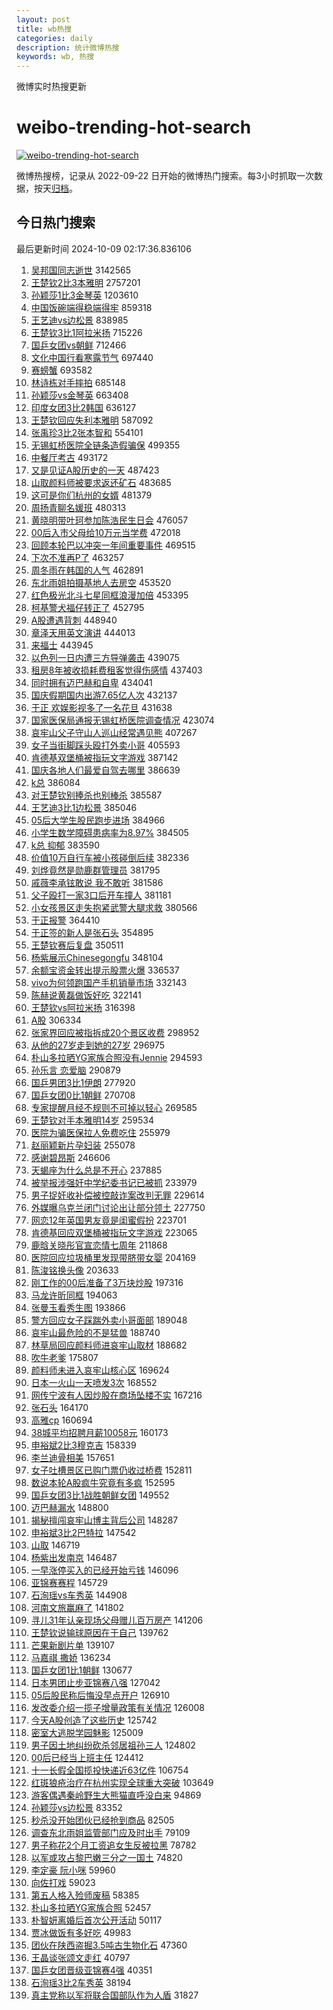 ```yaml
---
layout: post
title: wb热搜
categories: daily
description: 统计微博热搜
keywords: wb, 热搜
---
```


微博实时热搜更新

# weibo-trending-hot-search

[![weibo-trending-hot-search](https://github.com/ameizi/weibo-trending-hot-search/actions/workflows/ci.yml/badge.svg)](https://github.com/ameizi/weibo-trending-hot-search/actions/workflows/ci.yml)

微博热搜榜，记录从 2022-09-22 日开始的微博热门搜索。每3小时抓取一次数据，按天[归档](./archives)。

## 今日热门搜索

<!-- BEGIN --> 
最后更新时间 2024-10-09 02:17:36.836106 
1. [吴邦国同志逝世](https://s.weibo.com/weibo?q=%23%E5%90%B4%E9%82%A6%E5%9B%BD%E5%90%8C%E5%BF%97%E9%80%9D%E4%B8%96%23&t=31&band_rank=1&Refer=top) 3142565
1. [王楚钦2比3本雅明](https://s.weibo.com/weibo?q=%23%E7%8E%8B%E6%A5%9A%E9%92%A62%E6%AF%943%E6%9C%AC%E9%9B%85%E6%98%8E%23&t=31&band_rank=1&Refer=top) 2757201
1. [孙颖莎1比3金琴英](https://s.weibo.com/weibo?q=%23%E5%AD%99%E9%A2%96%E8%8E%8E1%E6%AF%943%E9%87%91%E7%90%B4%E8%8B%B1%23&t=31&band_rank=2&Refer=top) 1203610
1. [中国饭碗端得稳端得牢](https://s.weibo.com/weibo?q=%23%E4%B8%AD%E5%9B%BD%E9%A5%AD%E7%A2%97%E7%AB%AF%E5%BE%97%E7%A8%B3%E7%AB%AF%E5%BE%97%E7%89%A2%23&t=31&band_rank=3&Refer=top) 859318
1. [王艺迪vs边松景](https://s.weibo.com/weibo?q=%23%E7%8E%8B%E8%89%BA%E8%BF%AAvs%E8%BE%B9%E6%9D%BE%E6%99%AF%23&t=31&band_rank=4&Refer=top) 838985
1. [王楚钦3比1阿拉米扬](https://s.weibo.com/weibo?q=%23%E7%8E%8B%E6%A5%9A%E9%92%A63%E6%AF%941%E9%98%BF%E6%8B%89%E7%B1%B3%E6%89%AC%23&t=31&band_rank=2&Refer=top) 715226
1. [国乒女团vs朝鲜](https://s.weibo.com/weibo?q=%23%E5%9B%BD%E4%B9%92%E5%A5%B3%E5%9B%A2vs%E6%9C%9D%E9%B2%9C%23&t=31&band_rank=6&Refer=top) 712466
1. [文化中国行看寒露节气](https://s.weibo.com/weibo?q=%23%E6%96%87%E5%8C%96%E4%B8%AD%E5%9B%BD%E8%A1%8C%E7%9C%8B%E5%AF%92%E9%9C%B2%E8%8A%82%E6%B0%94%23&t=31&band_rank=3&Refer=top) 697440
1. [赛螃蟹](https://s.weibo.com/weibo?q=%E8%B5%9B%E8%9E%83%E8%9F%B9&t=31&band_rank=4&Refer=top) 693582
1. [林诗栋对手摔拍](https://s.weibo.com/weibo?q=%E6%9E%97%E8%AF%97%E6%A0%8B%E5%AF%B9%E6%89%8B%E6%91%94%E6%8B%8D&t=31&band_rank=5&Refer=top) 685148
1. [孙颖莎vs金琴英](https://s.weibo.com/weibo?q=%23%E5%AD%99%E9%A2%96%E8%8E%8Evs%E9%87%91%E7%90%B4%E8%8B%B1%23&t=31&band_rank=5&Refer=top) 663408
1. [印度女团3比2韩国](https://s.weibo.com/weibo?q=%23%E5%8D%B0%E5%BA%A6%E5%A5%B3%E5%9B%A23%E6%AF%942%E9%9F%A9%E5%9B%BD%23&t=31&band_rank=2&Refer=top) 636127
1. [王楚钦回应失利本雅明](https://s.weibo.com/weibo?q=%23%E7%8E%8B%E6%A5%9A%E9%92%A6%E5%9B%9E%E5%BA%94%E5%A4%B1%E5%88%A9%E6%9C%AC%E9%9B%85%E6%98%8E%23&t=31&band_rank=7&Refer=top) 587092
1. [张禹珍3比2张本智和](https://s.weibo.com/weibo?q=%23%E5%BC%A0%E7%A6%B9%E7%8F%8D3%E6%AF%942%E5%BC%A0%E6%9C%AC%E6%99%BA%E5%92%8C%23&t=31&band_rank=6&Refer=top) 554101
1. [无锡虹桥医院全链条造假骗保](https://s.weibo.com/weibo?q=%23%E6%97%A0%E9%94%A1%E8%99%B9%E6%A1%A5%E5%8C%BB%E9%99%A2%E5%85%A8%E9%93%BE%E6%9D%A1%E9%80%A0%E5%81%87%E9%AA%97%E4%BF%9D%23&t=31&band_rank=7&Refer=top) 499355
1. [中餐厅考古](https://s.weibo.com/weibo?q=%E4%B8%AD%E9%A4%90%E5%8E%85%E8%80%83%E5%8F%A4&t=31&band_rank=9&Refer=top) 493172
1. [又是见证A股历史的一天](https://s.weibo.com/weibo?q=%23%E5%8F%88%E6%98%AF%E8%A7%81%E8%AF%81A%E8%82%A1%E5%8E%86%E5%8F%B2%E7%9A%84%E4%B8%80%E5%A4%A9%23&t=31&band_rank=10&Refer=top) 487423
1. [山取颜料师被要求返还矿石](https://s.weibo.com/weibo?q=%23%E5%B1%B1%E5%8F%96%E9%A2%9C%E6%96%99%E5%B8%88%E8%A2%AB%E8%A6%81%E6%B1%82%E8%BF%94%E8%BF%98%E7%9F%BF%E7%9F%B3%23&t=31&band_rank=11&Refer=top) 483685
1. [这可是你们杭州的女婿](https://s.weibo.com/weibo?q=%E8%BF%99%E5%8F%AF%E6%98%AF%E4%BD%A0%E4%BB%AC%E6%9D%AD%E5%B7%9E%E7%9A%84%E5%A5%B3%E5%A9%BF&t=31&band_rank=8&Refer=top) 481379
1. [周扬青聊名媛班](https://s.weibo.com/weibo?q=%23%E5%91%A8%E6%89%AC%E9%9D%92%E8%81%8A%E5%90%8D%E5%AA%9B%E7%8F%AD%23&t=31&band_rank=12&Refer=top) 480313
1. [黄晓明带叶珂参加陈浩民生日会](https://s.weibo.com/weibo?q=%23%E9%BB%84%E6%99%93%E6%98%8E%E5%B8%A6%E5%8F%B6%E7%8F%82%E5%8F%82%E5%8A%A0%E9%99%88%E6%B5%A9%E6%B0%91%E7%94%9F%E6%97%A5%E4%BC%9A%23&t=31&band_rank=13&Refer=top) 476057
1. [00后入市父母给10万元当学费](https://s.weibo.com/weibo?q=%2300%E5%90%8E%E5%85%A5%E5%B8%82%E7%88%B6%E6%AF%8D%E7%BB%9910%E4%B8%87%E5%85%83%E5%BD%93%E5%AD%A6%E8%B4%B9%23&t=31&band_rank=14&Refer=top) 472018
1. [回顾本轮巴以冲突一年间重要事件](https://s.weibo.com/weibo?q=%23%E5%9B%9E%E9%A1%BE%E6%9C%AC%E8%BD%AE%E5%B7%B4%E4%BB%A5%E5%86%B2%E7%AA%81%E4%B8%80%E5%B9%B4%E9%97%B4%E9%87%8D%E8%A6%81%E4%BA%8B%E4%BB%B6%23&t=31&band_rank=15&Refer=top) 469515
1. [下次不准再P了](https://s.weibo.com/weibo?q=%E4%B8%8B%E6%AC%A1%E4%B8%8D%E5%87%86%E5%86%8DP%E4%BA%86&t=31&band_rank=16&Refer=top) 463257
1. [周冬雨在韩国的人气](https://s.weibo.com/weibo?q=%E5%91%A8%E5%86%AC%E9%9B%A8%E5%9C%A8%E9%9F%A9%E5%9B%BD%E7%9A%84%E4%BA%BA%E6%B0%94&t=31&band_rank=17&Refer=top) 462891
1. [东北雨姐拍摄基地人去房空](https://s.weibo.com/weibo?q=%23%E4%B8%9C%E5%8C%97%E9%9B%A8%E5%A7%90%E6%8B%8D%E6%91%84%E5%9F%BA%E5%9C%B0%E4%BA%BA%E5%8E%BB%E6%88%BF%E7%A9%BA%23&t=31&band_rank=9&Refer=top) 453520
1. [红色极光北斗七星同框浪漫加倍](https://s.weibo.com/weibo?q=%23%E7%BA%A2%E8%89%B2%E6%9E%81%E5%85%89%E5%8C%97%E6%96%97%E4%B8%83%E6%98%9F%E5%90%8C%E6%A1%86%E6%B5%AA%E6%BC%AB%E5%8A%A0%E5%80%8D%23&t=31&band_rank=10&Refer=top) 453395
1. [柯基警犬福仔转正了](https://s.weibo.com/weibo?q=%23%E6%9F%AF%E5%9F%BA%E8%AD%A6%E7%8A%AC%E7%A6%8F%E4%BB%94%E8%BD%AC%E6%AD%A3%E4%BA%86%23&t=31&band_rank=18&Refer=top) 452795
1. [A股遭遇背刺](https://s.weibo.com/weibo?q=%23A%E8%82%A1%E9%81%AD%E9%81%87%E8%83%8C%E5%88%BA%23&t=31&band_rank=11&Refer=top) 448940
1. [章泽天用英文演讲](https://s.weibo.com/weibo?q=%23%E7%AB%A0%E6%B3%BD%E5%A4%A9%E7%94%A8%E8%8B%B1%E6%96%87%E6%BC%94%E8%AE%B2%23&t=31&band_rank=19&Refer=top) 444013
1. [来福士](https://s.weibo.com/weibo?q=%E6%9D%A5%E7%A6%8F%E5%A3%AB&t=31&band_rank=12&Refer=top) 443945
1. [以色列一日内遭三方导弹袭击](https://s.weibo.com/weibo?q=%23%E4%BB%A5%E8%89%B2%E5%88%97%E4%B8%80%E6%97%A5%E5%86%85%E9%81%AD%E4%B8%89%E6%96%B9%E5%AF%BC%E5%BC%B9%E8%A2%AD%E5%87%BB%23&t=31&band_rank=13&Refer=top) 439075
1. [租房8年被收损耗费租客觉得伤感情](https://s.weibo.com/weibo?q=%23%E7%A7%9F%E6%88%BF8%E5%B9%B4%E8%A2%AB%E6%94%B6%E6%8D%9F%E8%80%97%E8%B4%B9%E7%A7%9F%E5%AE%A2%E8%A7%89%E5%BE%97%E4%BC%A4%E6%84%9F%E6%83%85%23&t=31&band_rank=20&Refer=top) 437403
1. [同时拥有迈巴赫和自卑](https://s.weibo.com/weibo?q=%E5%90%8C%E6%97%B6%E6%8B%A5%E6%9C%89%E8%BF%88%E5%B7%B4%E8%B5%AB%E5%92%8C%E8%87%AA%E5%8D%91&t=31&band_rank=14&Refer=top) 434041
1. [国庆假期国内出游7.65亿人次](https://s.weibo.com/weibo?q=%23%E5%9B%BD%E5%BA%86%E5%81%87%E6%9C%9F%E5%9B%BD%E5%86%85%E5%87%BA%E6%B8%B87.65%E4%BA%BF%E4%BA%BA%E6%AC%A1%23&t=31&band_rank=15&Refer=top) 432137
1. [于正 欢娱影视多了一名花旦](https://s.weibo.com/weibo?q=%E4%BA%8E%E6%AD%A3%20%E6%AC%A2%E5%A8%B1%E5%BD%B1%E8%A7%86%E5%A4%9A%E4%BA%86%E4%B8%80%E5%90%8D%E8%8A%B1%E6%97%A6&t=31&band_rank=16&Refer=top) 431638
1. [国家医保局通报无锡虹桥医院调查情况](https://s.weibo.com/weibo?q=%23%E5%9B%BD%E5%AE%B6%E5%8C%BB%E4%BF%9D%E5%B1%80%E9%80%9A%E6%8A%A5%E6%97%A0%E9%94%A1%E8%99%B9%E6%A1%A5%E5%8C%BB%E9%99%A2%E8%B0%83%E6%9F%A5%E6%83%85%E5%86%B5%23&t=31&band_rank=21&Refer=top) 423074
1. [哀牢山父子守山人巡山经常遇见熊](https://s.weibo.com/weibo?q=%23%E5%93%80%E7%89%A2%E5%B1%B1%E7%88%B6%E5%AD%90%E5%AE%88%E5%B1%B1%E4%BA%BA%E5%B7%A1%E5%B1%B1%E7%BB%8F%E5%B8%B8%E9%81%87%E8%A7%81%E7%86%8A%23&t=31&band_rank=22&Refer=top) 407267
1. [女子当街脚踩头殴打外卖小哥](https://s.weibo.com/weibo?q=%23%E5%A5%B3%E5%AD%90%E5%BD%93%E8%A1%97%E8%84%9A%E8%B8%A9%E5%A4%B4%E6%AE%B4%E6%89%93%E5%A4%96%E5%8D%96%E5%B0%8F%E5%93%A5%23&t=31&band_rank=23&Refer=top) 405593
1. [肯德基双堡桶被指玩文字游戏](https://s.weibo.com/weibo?q=%23%E8%82%AF%E5%BE%B7%E5%9F%BA%E5%8F%8C%E5%A0%A1%E6%A1%B6%E8%A2%AB%E6%8C%87%E7%8E%A9%E6%96%87%E5%AD%97%E6%B8%B8%E6%88%8F%23&t=31&band_rank=8&Refer=top) 387142
1. [国庆各地人们最爱自驾去哪里](https://s.weibo.com/weibo?q=%23%E5%9B%BD%E5%BA%86%E5%90%84%E5%9C%B0%E4%BA%BA%E4%BB%AC%E6%9C%80%E7%88%B1%E8%87%AA%E9%A9%BE%E5%8E%BB%E5%93%AA%E9%87%8C%23&t=31&band_rank=10&Refer=top) 386639
1. [k总](https://s.weibo.com/weibo?q=k%E6%80%BB&t=31&band_rank=11&Refer=top) 386084
1. [对王楚钦别捧杀也别棒杀](https://s.weibo.com/weibo?q=%23%E5%AF%B9%E7%8E%8B%E6%A5%9A%E9%92%A6%E5%88%AB%E6%8D%A7%E6%9D%80%E4%B9%9F%E5%88%AB%E6%A3%92%E6%9D%80%23&t=31&band_rank=12&Refer=top) 385587
1. [王艺迪3比1边松景](https://s.weibo.com/weibo?q=%23%E7%8E%8B%E8%89%BA%E8%BF%AA3%E6%AF%941%E8%BE%B9%E6%9D%BE%E6%99%AF%23&t=31&band_rank=13&Refer=top) 385046
1. [05后大学生股民跑步进场](https://s.weibo.com/weibo?q=%2305%E5%90%8E%E5%A4%A7%E5%AD%A6%E7%94%9F%E8%82%A1%E6%B0%91%E8%B7%91%E6%AD%A5%E8%BF%9B%E5%9C%BA%23&t=31&band_rank=14&Refer=top) 384966
1. [小学生数学障碍患病率为8.97%](https://s.weibo.com/weibo?q=%23%E5%B0%8F%E5%AD%A6%E7%94%9F%E6%95%B0%E5%AD%A6%E9%9A%9C%E7%A2%8D%E6%82%A3%E7%97%85%E7%8E%87%E4%B8%BA8.97%25%23&t=31&band_rank=15&Refer=top) 384505
1. [k总 抑郁](https://s.weibo.com/weibo?q=k%E6%80%BB%20%E6%8A%91%E9%83%81&t=31&band_rank=17&Refer=top) 383590
1. [价值10万自行车被小孩碰倒后续](https://s.weibo.com/weibo?q=%23%E4%BB%B7%E5%80%BC10%E4%B8%87%E8%87%AA%E8%A1%8C%E8%BD%A6%E8%A2%AB%E5%B0%8F%E5%AD%A9%E7%A2%B0%E5%80%92%E5%90%8E%E7%BB%AD%23&t=31&band_rank=20&Refer=top) 382336
1. [刘烨竟然是勋鹿群管理员](https://s.weibo.com/weibo?q=%E5%88%98%E7%83%A8%E7%AB%9F%E7%84%B6%E6%98%AF%E5%8B%8B%E9%B9%BF%E7%BE%A4%E7%AE%A1%E7%90%86%E5%91%98&t=31&band_rank=21&Refer=top) 381795
1. [戚薇李承铉敢说 我不敢听](https://s.weibo.com/weibo?q=%E6%88%9A%E8%96%87%E6%9D%8E%E6%89%BF%E9%93%89%E6%95%A2%E8%AF%B4%20%E6%88%91%E4%B8%8D%E6%95%A2%E5%90%AC&t=31&band_rank=22&Refer=top) 381586
1. [父子殴打一家3口后开车撞人](https://s.weibo.com/weibo?q=%23%E7%88%B6%E5%AD%90%E6%AE%B4%E6%89%93%E4%B8%80%E5%AE%B63%E5%8F%A3%E5%90%8E%E5%BC%80%E8%BD%A6%E6%92%9E%E4%BA%BA%23&t=31&band_rank=23&Refer=top) 381181
1. [小女孩景区走失抱紧武警大腿求救](https://s.weibo.com/weibo?q=%23%E5%B0%8F%E5%A5%B3%E5%AD%A9%E6%99%AF%E5%8C%BA%E8%B5%B0%E5%A4%B1%E6%8A%B1%E7%B4%A7%E6%AD%A6%E8%AD%A6%E5%A4%A7%E8%85%BF%E6%B1%82%E6%95%91%23&t=31&band_rank=17&Refer=top) 380566
1. [于正报警](https://s.weibo.com/weibo?q=%23%E4%BA%8E%E6%AD%A3%E6%8A%A5%E8%AD%A6%23&t=31&band_rank=24&Refer=top) 364410
1. [于正签的新人是张石头](https://s.weibo.com/weibo?q=%23%E4%BA%8E%E6%AD%A3%E7%AD%BE%E7%9A%84%E6%96%B0%E4%BA%BA%E6%98%AF%E5%BC%A0%E7%9F%B3%E5%A4%B4%23&t=31&band_rank=18&Refer=top) 354895
1. [王楚钦赛后复盘](https://s.weibo.com/weibo?q=%E7%8E%8B%E6%A5%9A%E9%92%A6%E8%B5%9B%E5%90%8E%E5%A4%8D%E7%9B%98&t=31&band_rank=19&Refer=top) 350511
1. [杨紫展示Chinesegongfu](https://s.weibo.com/weibo?q=%23%E6%9D%A8%E7%B4%AB%E5%B1%95%E7%A4%BAChinesegongfu%23&t=31&band_rank=20&Refer=top) 348104
1. [余额宝资金转出提示股票火爆](https://s.weibo.com/weibo?q=%23%E4%BD%99%E9%A2%9D%E5%AE%9D%E8%B5%84%E9%87%91%E8%BD%AC%E5%87%BA%E6%8F%90%E7%A4%BA%E8%82%A1%E7%A5%A8%E7%81%AB%E7%88%86%23&t=31&band_rank=21&Refer=top) 336537
1. [vivo为何领跑国产手机销量市场](https://s.weibo.com/weibo?q=%23vivo%E4%B8%BA%E4%BD%95%E9%A2%86%E8%B7%91%E5%9B%BD%E4%BA%A7%E6%89%8B%E6%9C%BA%E9%94%80%E9%87%8F%E5%B8%82%E5%9C%BA%23&t=31&band_rank=22&Refer=top) 332143
1. [陈赫说黄磊做饭好吃](https://s.weibo.com/weibo?q=%23%E9%99%88%E8%B5%AB%E8%AF%B4%E9%BB%84%E7%A3%8A%E5%81%9A%E9%A5%AD%E5%A5%BD%E5%90%83%23&t=31&band_rank=23&Refer=top) 322141
1. [王楚钦vs阿拉米扬](https://s.weibo.com/weibo?q=%23%E7%8E%8B%E6%A5%9A%E9%92%A6vs%E9%98%BF%E6%8B%89%E7%B1%B3%E6%89%AC%23&t=31&band_rank=24&Refer=top) 316398
1. [A股](https://s.weibo.com/weibo?q=A%E8%82%A1&t=31&band_rank=25&Refer=top) 306334
1. [张家界回应被指拆成20个景区收费](https://s.weibo.com/weibo?q=%23%E5%BC%A0%E5%AE%B6%E7%95%8C%E5%9B%9E%E5%BA%94%E8%A2%AB%E6%8C%87%E6%8B%86%E6%88%9020%E4%B8%AA%E6%99%AF%E5%8C%BA%E6%94%B6%E8%B4%B9%23&t=31&band_rank=25&Refer=top) 298952
1. [从他的27岁走到她的27岁](https://s.weibo.com/weibo?q=%23%E4%BB%8E%E4%BB%96%E7%9A%8427%E5%B2%81%E8%B5%B0%E5%88%B0%E5%A5%B9%E7%9A%8427%E5%B2%81%23&t=31&band_rank=26&Refer=top) 296975
1. [朴山多拉晒YG家族合照没有Jennie](https://s.weibo.com/weibo?q=%23%E6%9C%B4%E5%B1%B1%E5%A4%9A%E6%8B%89%E6%99%92YG%E5%AE%B6%E6%97%8F%E5%90%88%E7%85%A7%E6%B2%A1%E6%9C%89Jennie%23&t=31&band_rank=26&Refer=top) 294593
1. [孙乐言 恋爱脑](https://s.weibo.com/weibo?q=%E5%AD%99%E4%B9%90%E8%A8%80%20%E6%81%8B%E7%88%B1%E8%84%91&t=31&band_rank=27&Refer=top) 290879
1. [国乒男团3比1伊朗](https://s.weibo.com/weibo?q=%23%E5%9B%BD%E4%B9%92%E7%94%B7%E5%9B%A23%E6%AF%941%E4%BC%8A%E6%9C%97%23&t=31&band_rank=28&Refer=top) 277920
1. [国乒女团0比1朝鲜](https://s.weibo.com/weibo?q=%23%E5%9B%BD%E4%B9%92%E5%A5%B3%E5%9B%A20%E6%AF%941%E6%9C%9D%E9%B2%9C%23&t=31&band_rank=28&Refer=top) 270708
1. [专家提醒月经不规则不可掉以轻心](https://s.weibo.com/weibo?q=%23%E4%B8%93%E5%AE%B6%E6%8F%90%E9%86%92%E6%9C%88%E7%BB%8F%E4%B8%8D%E8%A7%84%E5%88%99%E4%B8%8D%E5%8F%AF%E6%8E%89%E4%BB%A5%E8%BD%BB%E5%BF%83%23&t=31&band_rank=29&Refer=top) 269585
1. [王楚钦对手本雅明14岁](https://s.weibo.com/weibo?q=%23%E7%8E%8B%E6%A5%9A%E9%92%A6%E5%AF%B9%E6%89%8B%E6%9C%AC%E9%9B%85%E6%98%8E14%E5%B2%81%23&t=31&band_rank=29&Refer=top) 259534
1. [医院为骗医保拉人免费吃住](https://s.weibo.com/weibo?q=%23%E5%8C%BB%E9%99%A2%E4%B8%BA%E9%AA%97%E5%8C%BB%E4%BF%9D%E6%8B%89%E4%BA%BA%E5%85%8D%E8%B4%B9%E5%90%83%E4%BD%8F%23&t=31&band_rank=24&Refer=top) 255979
1. [赵丽颖新片孕妇装](https://s.weibo.com/weibo?q=%23%E8%B5%B5%E4%B8%BD%E9%A2%96%E6%96%B0%E7%89%87%E5%AD%95%E5%A6%87%E8%A3%85%23&t=31&band_rank=25&Refer=top) 255078
1. [感谢碧昂斯](https://s.weibo.com/weibo?q=%E6%84%9F%E8%B0%A2%E7%A2%A7%E6%98%82%E6%96%AF&t=31&band_rank=30&Refer=top) 246606
1. [天蝎座为什么总是不开心](https://s.weibo.com/weibo?q=%23%E5%A4%A9%E8%9D%8E%E5%BA%A7%E4%B8%BA%E4%BB%80%E4%B9%88%E6%80%BB%E6%98%AF%E4%B8%8D%E5%BC%80%E5%BF%83%23&t=31&band_rank=30&Refer=top) 237885
1. [被举报涉强奸中学纪委书记已被抓](https://s.weibo.com/weibo?q=%23%E8%A2%AB%E4%B8%BE%E6%8A%A5%E6%B6%89%E5%BC%BA%E5%A5%B8%E4%B8%AD%E5%AD%A6%E7%BA%AA%E5%A7%94%E4%B9%A6%E8%AE%B0%E5%B7%B2%E8%A2%AB%E6%8A%93%23&t=31&band_rank=34&Refer=top) 233979
1. [男子捉奸收补偿被控敲诈案改判无罪](https://s.weibo.com/weibo?q=%23%E7%94%B7%E5%AD%90%E6%8D%89%E5%A5%B8%E6%94%B6%E8%A1%A5%E5%81%BF%E8%A2%AB%E6%8E%A7%E6%95%B2%E8%AF%88%E6%A1%88%E6%94%B9%E5%88%A4%E6%97%A0%E7%BD%AA%23&t=31&band_rank=31&Refer=top) 229614
1. [外媒曝乌克兰闭门讨论出让部分领土](https://s.weibo.com/weibo?q=%23%E5%A4%96%E5%AA%92%E6%9B%9D%E4%B9%8C%E5%85%8B%E5%85%B0%E9%97%AD%E9%97%A8%E8%AE%A8%E8%AE%BA%E5%87%BA%E8%AE%A9%E9%83%A8%E5%88%86%E9%A2%86%E5%9C%9F%23&t=31&band_rank=32&Refer=top) 227750
1. [网恋12年英国男友竟是闺蜜假扮](https://s.weibo.com/weibo?q=%23%E7%BD%91%E6%81%8B12%E5%B9%B4%E8%8B%B1%E5%9B%BD%E7%94%B7%E5%8F%8B%E7%AB%9F%E6%98%AF%E9%97%BA%E8%9C%9C%E5%81%87%E6%89%AE%23&t=31&band_rank=31&Refer=top) 223701
1. [肯德基回应双堡桶被指玩文字游戏](https://s.weibo.com/weibo?q=%23%E8%82%AF%E5%BE%B7%E5%9F%BA%E5%9B%9E%E5%BA%94%E5%8F%8C%E5%A0%A1%E6%A1%B6%E8%A2%AB%E6%8C%87%E7%8E%A9%E6%96%87%E5%AD%97%E6%B8%B8%E6%88%8F%23&t=31&band_rank=32&Refer=top) 223065
1. [鹿晗关晓彤官宣恋情七周年](https://s.weibo.com/weibo?q=%23%E9%B9%BF%E6%99%97%E5%85%B3%E6%99%93%E5%BD%A4%E5%AE%98%E5%AE%A3%E6%81%8B%E6%83%85%E4%B8%83%E5%91%A8%E5%B9%B4%23&t=31&band_rank=33&Refer=top) 211868
1. [医院回应垃圾桶里发现带脐带女婴](https://s.weibo.com/weibo?q=%23%E5%8C%BB%E9%99%A2%E5%9B%9E%E5%BA%94%E5%9E%83%E5%9C%BE%E6%A1%B6%E9%87%8C%E5%8F%91%E7%8E%B0%E5%B8%A6%E8%84%90%E5%B8%A6%E5%A5%B3%E5%A9%B4%23&t=31&band_rank=33&Refer=top) 204169
1. [陈浚铭换头像](https://s.weibo.com/weibo?q=%E9%99%88%E6%B5%9A%E9%93%AD%E6%8D%A2%E5%A4%B4%E5%83%8F&t=31&band_rank=28&Refer=top) 203633
1. [刚工作的00后准备了3万块炒股](https://s.weibo.com/weibo?q=%23%E5%88%9A%E5%B7%A5%E4%BD%9C%E7%9A%8400%E5%90%8E%E5%87%86%E5%A4%87%E4%BA%863%E4%B8%87%E5%9D%97%E7%82%92%E8%82%A1%23&t=31&band_rank=36&Refer=top) 197316
1. [马龙许昕同框](https://s.weibo.com/weibo?q=%E9%A9%AC%E9%BE%99%E8%AE%B8%E6%98%95%E5%90%8C%E6%A1%86&t=31&band_rank=35&Refer=top) 194063
1. [张曼玉看秀生图](https://s.weibo.com/weibo?q=%23%E5%BC%A0%E6%9B%BC%E7%8E%89%E7%9C%8B%E7%A7%80%E7%94%9F%E5%9B%BE%23&t=31&band_rank=34&Refer=top) 193866
1. [警方回应女子踩踹外卖小哥面部](https://s.weibo.com/weibo?q=%23%E8%AD%A6%E6%96%B9%E5%9B%9E%E5%BA%94%E5%A5%B3%E5%AD%90%E8%B8%A9%E8%B8%B9%E5%A4%96%E5%8D%96%E5%B0%8F%E5%93%A5%E9%9D%A2%E9%83%A8%23&t=31&band_rank=45&Refer=top) 189048
1. [哀牢山最危险的不是猛兽](https://s.weibo.com/weibo?q=%23%E5%93%80%E7%89%A2%E5%B1%B1%E6%9C%80%E5%8D%B1%E9%99%A9%E7%9A%84%E4%B8%8D%E6%98%AF%E7%8C%9B%E5%85%BD%23&t=31&band_rank=32&Refer=top) 188740
1. [林草局回应颜料师进哀牢山取材](https://s.weibo.com/weibo?q=%23%E6%9E%97%E8%8D%89%E5%B1%80%E5%9B%9E%E5%BA%94%E9%A2%9C%E6%96%99%E5%B8%88%E8%BF%9B%E5%93%80%E7%89%A2%E5%B1%B1%E5%8F%96%E6%9D%90%23&t=31&band_rank=37&Refer=top) 188682
1. [吹牛老爹](https://s.weibo.com/weibo?q=%E5%90%B9%E7%89%9B%E8%80%81%E7%88%B9&t=31&band_rank=33&Refer=top) 175807
1. [颜料师未进入哀牢山核心区](https://s.weibo.com/weibo?q=%23%E9%A2%9C%E6%96%99%E5%B8%88%E6%9C%AA%E8%BF%9B%E5%85%A5%E5%93%80%E7%89%A2%E5%B1%B1%E6%A0%B8%E5%BF%83%E5%8C%BA%23&t=31&band_rank=34&Refer=top) 169624
1. [日本一火山一天喷发3次](https://s.weibo.com/weibo?q=%23%E6%97%A5%E6%9C%AC%E4%B8%80%E7%81%AB%E5%B1%B1%E4%B8%80%E5%A4%A9%E5%96%B7%E5%8F%913%E6%AC%A1%23&t=31&band_rank=39&Refer=top) 168552
1. [网传宁波有人因炒股在商场坠楼不实](https://s.weibo.com/weibo?q=%23%E7%BD%91%E4%BC%A0%E5%AE%81%E6%B3%A2%E6%9C%89%E4%BA%BA%E5%9B%A0%E7%82%92%E8%82%A1%E5%9C%A8%E5%95%86%E5%9C%BA%E5%9D%A0%E6%A5%BC%E4%B8%8D%E5%AE%9E%23&t=31&band_rank=35&Refer=top) 167216
1. [张石头](https://s.weibo.com/weibo?q=%E5%BC%A0%E7%9F%B3%E5%A4%B4&t=31&band_rank=37&Refer=top) 164170
1. [高雅cp](https://s.weibo.com/weibo?q=%E9%AB%98%E9%9B%85cp&t=31&band_rank=36&Refer=top) 160694
1. [38城平均招聘月薪10058元](https://s.weibo.com/weibo?q=%2338%E5%9F%8E%E5%B9%B3%E5%9D%87%E6%8B%9B%E8%81%98%E6%9C%88%E8%96%AA10058%E5%85%83%23&t=31&band_rank=37&Refer=top) 160173
1. [申裕斌2比3穆克吉](https://s.weibo.com/weibo?q=%23%E7%94%B3%E8%A3%95%E6%96%8C2%E6%AF%943%E7%A9%86%E5%85%8B%E5%90%89%23&t=31&band_rank=38&Refer=top) 158339
1. [李兰迪骨相美](https://s.weibo.com/weibo?q=%E6%9D%8E%E5%85%B0%E8%BF%AA%E9%AA%A8%E7%9B%B8%E7%BE%8E&t=31&band_rank=41&Refer=top) 157651
1. [女子吐槽景区已购门票仍收过桥费](https://s.weibo.com/weibo?q=%23%E5%A5%B3%E5%AD%90%E5%90%90%E6%A7%BD%E6%99%AF%E5%8C%BA%E5%B7%B2%E8%B4%AD%E9%97%A8%E7%A5%A8%E4%BB%8D%E6%94%B6%E8%BF%87%E6%A1%A5%E8%B4%B9%23&t=31&band_rank=42&Refer=top) 152811
1. [数说本轮A股疯牛究竟有多疯](https://s.weibo.com/weibo?q=%23%E6%95%B0%E8%AF%B4%E6%9C%AC%E8%BD%AEA%E8%82%A1%E7%96%AF%E7%89%9B%E7%A9%B6%E7%AB%9F%E6%9C%89%E5%A4%9A%E7%96%AF%23&t=31&band_rank=39&Refer=top) 152595
1. [国乒女团3比1战胜朝鲜女团](https://s.weibo.com/weibo?q=%23%E5%9B%BD%E4%B9%92%E5%A5%B3%E5%9B%A23%E6%AF%941%E6%88%98%E8%83%9C%E6%9C%9D%E9%B2%9C%E5%A5%B3%E5%9B%A2%23&t=31&band_rank=2&Refer=top) 149552
1. [迈巴赫漏水](https://s.weibo.com/weibo?q=%E8%BF%88%E5%B7%B4%E8%B5%AB%E6%BC%8F%E6%B0%B4&t=31&band_rank=39&Refer=top) 148800
1. [揭秘擅闯哀牢山博主背后公司](https://s.weibo.com/weibo?q=%23%E6%8F%AD%E7%A7%98%E6%93%85%E9%97%AF%E5%93%80%E7%89%A2%E5%B1%B1%E5%8D%9A%E4%B8%BB%E8%83%8C%E5%90%8E%E5%85%AC%E5%8F%B8%23&t=31&band_rank=40&Refer=top) 148287
1. [申裕斌3比2巴特拉](https://s.weibo.com/weibo?q=%23%E7%94%B3%E8%A3%95%E6%96%8C3%E6%AF%942%E5%B7%B4%E7%89%B9%E6%8B%89%23&t=31&band_rank=41&Refer=top) 147542
1. [山取](https://s.weibo.com/weibo?q=%E5%B1%B1%E5%8F%96&t=31&band_rank=43&Refer=top) 146719
1. [杨紫出发南京](https://s.weibo.com/weibo?q=%23%E6%9D%A8%E7%B4%AB%E5%87%BA%E5%8F%91%E5%8D%97%E4%BA%AC%23&t=31&band_rank=41&Refer=top) 146487
1. [一早涨停买入的已经开始亏钱](https://s.weibo.com/weibo?q=%23%E4%B8%80%E6%97%A9%E6%B6%A8%E5%81%9C%E4%B9%B0%E5%85%A5%E7%9A%84%E5%B7%B2%E7%BB%8F%E5%BC%80%E5%A7%8B%E4%BA%8F%E9%92%B1%23&t=31&band_rank=42&Refer=top) 146096
1. [亚锦赛赛程](https://s.weibo.com/weibo?q=%E4%BA%9A%E9%94%A6%E8%B5%9B%E8%B5%9B%E7%A8%8B&t=31&band_rank=44&Refer=top) 145729
1. [石洵瑶vs车秀英](https://s.weibo.com/weibo?q=%23%E7%9F%B3%E6%B4%B5%E7%91%B6vs%E8%BD%A6%E7%A7%80%E8%8B%B1%23&t=31&band_rank=44&Refer=top) 144908
1. [河南文旅赢麻了](https://s.weibo.com/weibo?q=%23%E6%B2%B3%E5%8D%97%E6%96%87%E6%97%85%E8%B5%A2%E9%BA%BB%E4%BA%86%23&t=31&band_rank=43&Refer=top) 141802
1. [寻儿31年认亲现场父母赠儿百万房产](https://s.weibo.com/weibo?q=%23%E5%AF%BB%E5%84%BF31%E5%B9%B4%E8%AE%A4%E4%BA%B2%E7%8E%B0%E5%9C%BA%E7%88%B6%E6%AF%8D%E8%B5%A0%E5%84%BF%E7%99%BE%E4%B8%87%E6%88%BF%E4%BA%A7%23&t=31&band_rank=46&Refer=top) 141206
1. [王楚钦说输球原因在于自己](https://s.weibo.com/weibo?q=%23%E7%8E%8B%E6%A5%9A%E9%92%A6%E8%AF%B4%E8%BE%93%E7%90%83%E5%8E%9F%E5%9B%A0%E5%9C%A8%E4%BA%8E%E8%87%AA%E5%B7%B1%23&t=31&band_rank=44&Refer=top) 139762
1. [芒果新剧片单](https://s.weibo.com/weibo?q=%E8%8A%92%E6%9E%9C%E6%96%B0%E5%89%A7%E7%89%87%E5%8D%95&t=31&band_rank=45&Refer=top) 139107
1. [马嘉祺 撒娇](https://s.weibo.com/weibo?q=%E9%A9%AC%E5%98%89%E7%A5%BA%20%E6%92%92%E5%A8%87&t=31&band_rank=48&Refer=top) 136234
1. [国乒女团1比1朝鲜](https://s.weibo.com/weibo?q=%23%E5%9B%BD%E4%B9%92%E5%A5%B3%E5%9B%A21%E6%AF%941%E6%9C%9D%E9%B2%9C%23&t=31&band_rank=48&Refer=top) 130677
1. [日本男团止步亚锦赛八强](https://s.weibo.com/weibo?q=%23%E6%97%A5%E6%9C%AC%E7%94%B7%E5%9B%A2%E6%AD%A2%E6%AD%A5%E4%BA%9A%E9%94%A6%E8%B5%9B%E5%85%AB%E5%BC%BA%23&t=31&band_rank=46&Refer=top) 127042
1. [05后股民称后悔没早点开户](https://s.weibo.com/weibo?q=%2305%E5%90%8E%E8%82%A1%E6%B0%91%E7%A7%B0%E5%90%8E%E6%82%94%E6%B2%A1%E6%97%A9%E7%82%B9%E5%BC%80%E6%88%B7%23&t=31&band_rank=49&Refer=top) 126910
1. [发改委介绍一揽子增量政策有关情况](https://s.weibo.com/weibo?q=%23%E5%8F%91%E6%94%B9%E5%A7%94%E4%BB%8B%E7%BB%8D%E4%B8%80%E6%8F%BD%E5%AD%90%E5%A2%9E%E9%87%8F%E6%94%BF%E7%AD%96%E6%9C%89%E5%85%B3%E6%83%85%E5%86%B5%23&t=31&band_rank=47&Refer=top) 126008
1. [今天A股创造了这些历史](https://s.weibo.com/weibo?q=%23%E4%BB%8A%E5%A4%A9A%E8%82%A1%E5%88%9B%E9%80%A0%E4%BA%86%E8%BF%99%E4%BA%9B%E5%8E%86%E5%8F%B2%23&t=31&band_rank=48&Refer=top) 125742
1. [密室大逃脱学园魅影](https://s.weibo.com/weibo?q=%23%E5%AF%86%E5%AE%A4%E5%A4%A7%E9%80%83%E8%84%B1%E5%AD%A6%E5%9B%AD%E9%AD%85%E5%BD%B1%23&t=31&band_rank=49&Refer=top) 125009
1. [男子因土地纠纷砍杀邻居祖孙三人](https://s.weibo.com/weibo?q=%23%E7%94%B7%E5%AD%90%E5%9B%A0%E5%9C%9F%E5%9C%B0%E7%BA%A0%E7%BA%B7%E7%A0%8D%E6%9D%80%E9%82%BB%E5%B1%85%E7%A5%96%E5%AD%99%E4%B8%89%E4%BA%BA%23&t=31&band_rank=50&Refer=top) 124802
1. [00后已经当上班主任](https://s.weibo.com/weibo?q=%2300%E5%90%8E%E5%B7%B2%E7%BB%8F%E5%BD%93%E4%B8%8A%E7%8F%AD%E4%B8%BB%E4%BB%BB%23&t=31&band_rank=50&Refer=top) 124412
1. [十一长假全国揽投快递近63亿件](https://s.weibo.com/weibo?q=%23%E5%8D%81%E4%B8%80%E9%95%BF%E5%81%87%E5%85%A8%E5%9B%BD%E6%8F%BD%E6%8A%95%E5%BF%AB%E9%80%92%E8%BF%9163%E4%BA%BF%E4%BB%B6%23&t=31&band_rank=3&Refer=top) 106754
1. [红斑狼疮治疗在杭州实现全球重大突破](https://s.weibo.com/weibo?q=%23%E7%BA%A2%E6%96%91%E7%8B%BC%E7%96%AE%E6%B2%BB%E7%96%97%E5%9C%A8%E6%9D%AD%E5%B7%9E%E5%AE%9E%E7%8E%B0%E5%85%A8%E7%90%83%E9%87%8D%E5%A4%A7%E7%AA%81%E7%A0%B4%23&t=31&band_rank=5&Refer=top) 103649
1. [游客偶遇秦岭野生大熊猫直呼没白来](https://s.weibo.com/weibo?q=%23%E6%B8%B8%E5%AE%A2%E5%81%B6%E9%81%87%E7%A7%A6%E5%B2%AD%E9%87%8E%E7%94%9F%E5%A4%A7%E7%86%8A%E7%8C%AB%E7%9B%B4%E5%91%BC%E6%B2%A1%E7%99%BD%E6%9D%A5%23&t=31&band_rank=6&Refer=top) 94869
1. [孙颖莎vs边松景](https://s.weibo.com/weibo?q=%23%E5%AD%99%E9%A2%96%E8%8E%8Evs%E8%BE%B9%E6%9D%BE%E6%99%AF%23&t=31&band_rank=8&Refer=top) 83352
1. [秒杀没开始团伙已经抢到商品](https://s.weibo.com/weibo?q=%23%E7%A7%92%E6%9D%80%E6%B2%A1%E5%BC%80%E5%A7%8B%E5%9B%A2%E4%BC%99%E5%B7%B2%E7%BB%8F%E6%8A%A2%E5%88%B0%E5%95%86%E5%93%81%23&t=31&band_rank=10&Refer=top) 82505
1. [调查东北雨姐监管部门应及时出手](https://s.weibo.com/weibo?q=%23%E8%B0%83%E6%9F%A5%E4%B8%9C%E5%8C%97%E9%9B%A8%E5%A7%90%E7%9B%91%E7%AE%A1%E9%83%A8%E9%97%A8%E5%BA%94%E5%8F%8A%E6%97%B6%E5%87%BA%E6%89%8B%23&t=31&band_rank=14&Refer=top) 79109
1. [男子称花2个月工资追女生反被拉黑](https://s.weibo.com/weibo?q=%23%E7%94%B7%E5%AD%90%E7%A7%B0%E8%8A%B12%E4%B8%AA%E6%9C%88%E5%B7%A5%E8%B5%84%E8%BF%BD%E5%A5%B3%E7%94%9F%E5%8F%8D%E8%A2%AB%E6%8B%89%E9%BB%91%23&t=31&band_rank=15&Refer=top) 78782
1. [以军或攻占黎巴嫩三分之一国土](https://s.weibo.com/weibo?q=%23%E4%BB%A5%E5%86%9B%E6%88%96%E6%94%BB%E5%8D%A0%E9%BB%8E%E5%B7%B4%E5%AB%A9%E4%B8%89%E5%88%86%E4%B9%8B%E4%B8%80%E5%9B%BD%E5%9C%9F%23&t=31&band_rank=21&Refer=top) 74820
1. [李定豪 阮小咪](https://s.weibo.com/weibo?q=%E6%9D%8E%E5%AE%9A%E8%B1%AA%20%E9%98%AE%E5%B0%8F%E5%92%AA&t=31&band_rank=23&Refer=top) 59960
1. [向佐打戏](https://s.weibo.com/weibo?q=%E5%90%91%E4%BD%90%E6%89%93%E6%88%8F&t=31&band_rank=25&Refer=top) 59023
1. [第五人格入殓师废稿](https://s.weibo.com/weibo?q=%E7%AC%AC%E4%BA%94%E4%BA%BA%E6%A0%BC%E5%85%A5%E6%AE%93%E5%B8%88%E5%BA%9F%E7%A8%BF&t=31&band_rank=27&Refer=top) 58385
1. [朴山多拉晒YG家族合照](https://s.weibo.com/weibo?q=%23%E6%9C%B4%E5%B1%B1%E5%A4%9A%E6%8B%89%E6%99%92YG%E5%AE%B6%E6%97%8F%E5%90%88%E7%85%A7%23&t=31&band_rank=30&Refer=top) 52457
1. [朴智妍离婚后首次公开活动](https://s.weibo.com/weibo?q=%23%E6%9C%B4%E6%99%BA%E5%A6%8D%E7%A6%BB%E5%A9%9A%E5%90%8E%E9%A6%96%E6%AC%A1%E5%85%AC%E5%BC%80%E6%B4%BB%E5%8A%A8%23&t=31&band_rank=31&Refer=top) 50117
1. [贾冰做饭有多好吃](https://s.weibo.com/weibo?q=%E8%B4%BE%E5%86%B0%E5%81%9A%E9%A5%AD%E6%9C%89%E5%A4%9A%E5%A5%BD%E5%90%83&t=31&band_rank=32&Refer=top) 49983
1. [团伙在陕西盗掘3.5吨古生物化石](https://s.weibo.com/weibo?q=%23%E5%9B%A2%E4%BC%99%E5%9C%A8%E9%99%95%E8%A5%BF%E7%9B%97%E6%8E%983.5%E5%90%A8%E5%8F%A4%E7%94%9F%E7%89%A9%E5%8C%96%E7%9F%B3%23&t=31&band_rank=33&Refer=top) 47360
1. [王晶谈张颂文走红](https://s.weibo.com/weibo?q=%23%E7%8E%8B%E6%99%B6%E8%B0%88%E5%BC%A0%E9%A2%82%E6%96%87%E8%B5%B0%E7%BA%A2%23&t=31&band_rank=39&Refer=top) 40797
1. [国乒女团晋级亚锦赛4强](https://s.weibo.com/weibo?q=%E5%9B%BD%E4%B9%92%E5%A5%B3%E5%9B%A2%E6%99%8B%E7%BA%A7%E4%BA%9A%E9%94%A6%E8%B5%9B4%E5%BC%BA&t=31&band_rank=40&Refer=top) 40351
1. [石洵瑶3比2车秀英](https://s.weibo.com/weibo?q=%23%E7%9F%B3%E6%B4%B5%E7%91%B63%E6%AF%942%E8%BD%A6%E7%A7%80%E8%8B%B1%23&t=31&band_rank=42&Refer=top) 38194
1. [真主党称以军将联合国部队作为人盾](https://s.weibo.com/weibo?q=%23%E7%9C%9F%E4%B8%BB%E5%85%9A%E7%A7%B0%E4%BB%A5%E5%86%9B%E5%B0%86%E8%81%94%E5%90%88%E5%9B%BD%E9%83%A8%E9%98%9F%E4%BD%9C%E4%B8%BA%E4%BA%BA%E7%9B%BE%23&t=31&band_rank=48&Refer=top) 31827
<!-- END -->

